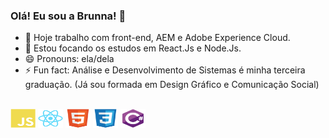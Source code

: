 ### Olá! Eu sou a Brunna! 👋

- 🔭 Hoje trabalho com front-end, AEM e Adobe Experience Cloud.
- 🌱 Estou focando os estudos em React.Js e Node.Js.
- 😄 Pronouns: ela/dela
- ⚡ Fun fact: Análise e Desenvolvimento de Sistemas é minha terceira graduação. (Já sou formada em Design Gráfico e Comunicação Social)

<div style="display: inline_block"><br>
  <img align="center" height="30" width="40" src="https://raw.githubusercontent.com/devicons/devicon/master/icons/javascript/javascript-plain.svg">  
  <img align="center" height="30" width="40" src="https://raw.githubusercontent.com/devicons/devicon/master/icons/react/react-original.svg">
  <img align="center" height="30" width="40" src="https://raw.githubusercontent.com/devicons/devicon/master/icons/html5/html5-original.svg">
  <img align="center" height="30" width="40" src="https://raw.githubusercontent.com/devicons/devicon/master/icons/css3/css3-original.svg">
  <img align="center" height="30" width="40" src="https://raw.githubusercontent.com/devicons/devicon/master/icons/csharp/csharp-original.svg">
</div>
